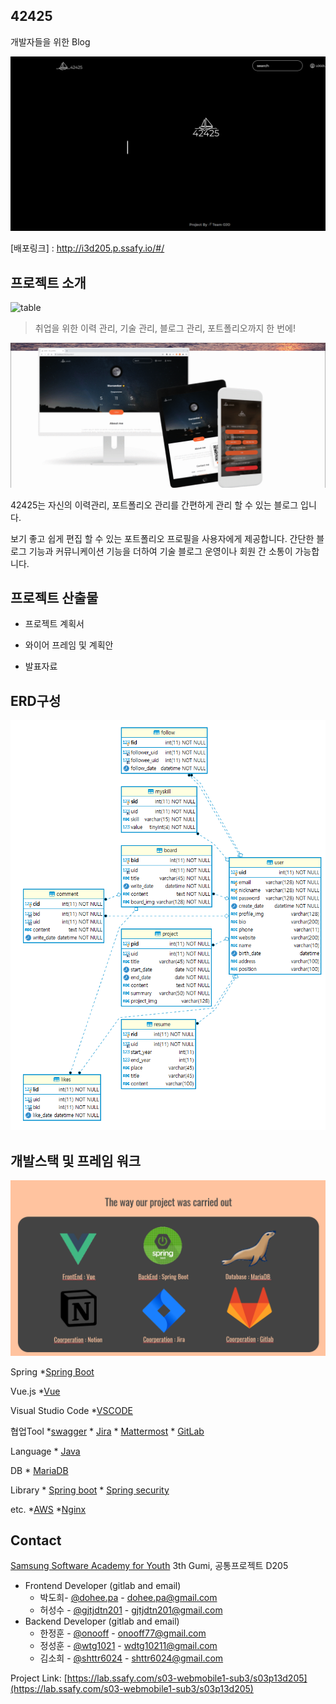 ## 42425

개발자들을 위한 Blog

![intro](./READMEIMG/intro.gif)

[배포링크] : http://i3d205.p.ssafy.io/#/



## 프로젝트 소개

![table](./READMEIMG/table.jpg)

> 취업을 위한 이력 관리, 기술 관리, 블로그 관리, 포트폴리오까지 한 번에!



![1](./READMEIMG/1.gif)

42425는 자신의 이력관리, 포트폴리오 관리를 간편하게 관리 할 수 있는 블로그 입니다.

보기 좋고 쉽게 편집 할 수 있는 포트폴리오 프로필을 사용자에게 제공합니다.
간단한 블로그 기능과 커뮤니케이션 기능을 더하여 기술 블로그 운영이나 회원 간 소통이 가능합니다.



## **프로젝트 산출물**

- 프로젝트 계획서

- 와이어 프레임 및 계획안

- 발표자료

  

## ERD구성

![aaaaaaa](./READMEIMG/aaaaaaa.png)







## 개발스택 및 프레임 워크

![stack](./READMEIMG/stack.jpg)



Spring  *[Spring Boot](https://spring.io/projects/spring-boot)

 Vue.js *[Vue](https://vuejs.org/)

Visual Studio Code *[VSCODE](https://code.visualstudio.com/)



협업Tool *[swagger](https://swagger.io/tools/swagger-ui/) * [Jira](https://www.atlassian.com/software/jira/) * [Mattermost](https://mattermost.com/) * [GitLab](https://about.gitlab.com/)

Language  * [Java](https://java.com/ko/download/)

DB * [MariaDB](https://mariadb.org/)

Library  * [Spring boot](https://spring.io/projects/spring-boot/) * [Spring security](https://spring.io/projects/spring-security/)

etc. *[AWS](https://aws.amazon.com/ko/) *[Nginx](https://www.nginx.com/)



## Contact

[Samsung Software Academy for Youth](https://www.ssafy.com/) 3th Gumi, 공통프로젝트 D205

- Frontend Developer (gitlab and email)
    - 박도희- [@dohee.pa]([https://lab.ssafy.com/dohee.pa](https://lab.ssafy.com/dohee.pa)) - [dohee.pa@gmail.com](mailto:dohee.pa@gmail.com)
    - 허성수 - [@gjtjdtn201]([https://lab.ssafy.com/gjtjdtn201](https://lab.ssafy.com/gjtjdtn201)) - gjtjdtn201@gmail.com
- Backend Developer (gitlab and email)
    - 한정훈 - [@onooff]([https://lab.ssafy.com/onooff](https://lab.ssafy.com/onooff)) - [onooff77@gmail.com](mailto:onooff77@gmail.com)
    - 정성훈 - [@wtg1021]([https://lab.ssafy.com/wtg1021](https://lab.ssafy.com/wtg1021)) - wdtg10211@gmail.com
    - 김소희 - [@shttr6024]([https://lab.ssafy.com/shttr6024](https://lab.ssafy.com/shttr6024)) - [shttr6024@gmail.com](mailto:shttr6024@gmail.com)

Project Link: [https://lab.ssafy.com/s03-webmobile1-sub3/s03p13d205](https://lab.ssafy.com/s03-webmobile1-sub3/s03p13d205)